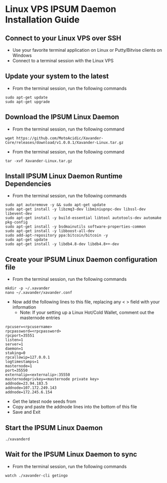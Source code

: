 # Linux VPS IPSUM Daemon Installation Guide

## Connect to your Linux VPS over SSH

  * Use your favorite terminal application on Linux or Putty/Bitvise clients on Windows
  * Connect to a terminal session with the Linux VPS
  
## Update your system to the latest

  * From the terminal session, run the following commands
  ```
  sudo apt-get update
  sudo apt-get upgrade
  ```
  
## Download the IPSUM Linux Daemon

  * From the terminal session, run the following command
  ```
  wget https://github.com/MotoAcidic/Xavander-Core/releases/download/v1.0.0.1/Xavander-Linux.tar.gz
  ```
  * From the terminal session, run the following command
  ```
  tar -xvf Xavander-Linux.tar.gz
  ```
  
## Install IPSUM Linux Daemon Runtime Dependencies

  * From the terminal session, run the following commands
  ```
  sudo apt autoremove -y && sudo apt-get update
  sudo apt-get install -y libzmq3-dev libminiupnpc-dev libssl-dev libevent-dev
  sudo apt-get install -y build-essential libtool autotools-dev automake pkg-config
  sudo apt-get install -y bsdmainutils software-properties-common
  sudo apt-get install -y libboost-all-dev
  sudo add-apt-repository ppa:bitcoin/bitcoin -y
  sudo apt-get update
  sudo apt-get install -y libdb4.8-dev libdb4.8++-dev
  ```
  
## Create your IPSUM Linux Daemon configuration file

* From the terminal session, run the following commands
```
mkdir -p ~/.xavander
nano ~/.xavander/xavander.conf
```

* Now add the following lines to this file, replacing any < > field with your information
  * Note: If your setting up a Linux Hot/Cold Wallet, comment out the masternode entries
```
rpcuser=<rpcusername>
rpcpassword=<rpcpassword>
rpcport=35551
listen=1
server=1
daemon=1
staking=0
rpcallowip=127.0.0.1
logtimestamps=1
masternode=1
port=35550
externalip=<externalip>:35550
masternodeprivkey=<masternode private key>
addnode=23.94.183.5
addnode=107.172.249.143
addnode=172.245.6.154
```

* Get the latest node seeds from 
* Copy and paste the addnode lines into the bottom of this file
* Save and Exit

## Start the IPSUM Linux Daemon

```
./xavanderd
```

## Wait for the IPSUM Linux Daemon to sync

* From the terminal session, run the following commands
```
watch ./xavander-cli getingo
```


